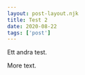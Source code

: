 ```yaml
---
layout: post-layout.njk 
title: Test 2
date: 2020-08-22
tags: ['post']
---
```

<!-- Excerpt start -->
Ett andra test.
<!-- Excerpt end -->
More text.